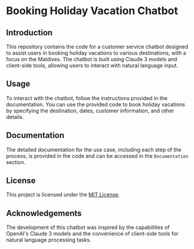 # Booking Holiday Vacation Chatbot

## Introduction
This repository contains the code for a customer service chatbot designed to assist users in booking holiday vacations to various destinations, with a focus on the Maldives. The chatbot is built using Claude 3 models and client-side tools, allowing users to interact with natural language input.

## Usage
To interact with the chatbot, follow the instructions provided in the documentation. You can use the provided code to book holiday vacations by specifying the destination, dates, customer information, and other details.

## Documentation
The detailed documentation for the use case, including each step of the process, is provided in the code and can be accessed in the `Documentation` section.

## License
This project is licensed under the [MIT License](LICENSE).

## Acknowledgements
The development of this chatbot was inspired by the capabilities of OpenAI's Claude 3 models and the convenience of client-side tools for natural language processing tasks.

